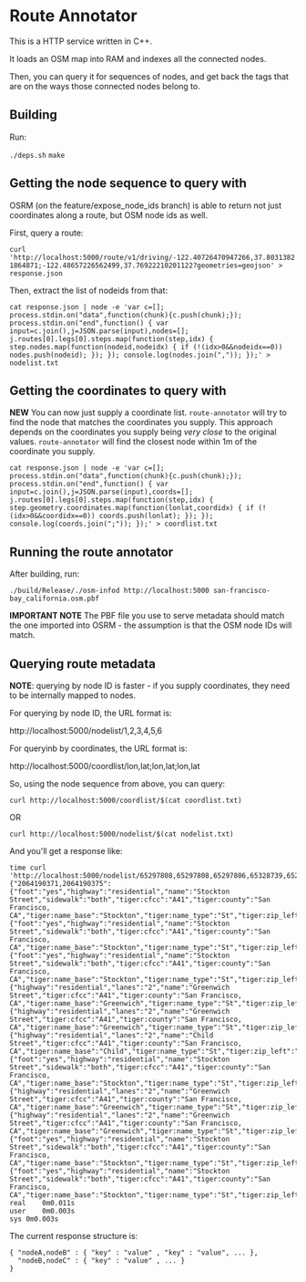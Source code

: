 # Route Annotator

This is a HTTP service written in C++.

It loads an OSM map into RAM and indexes all the connected nodes.

Then, you can query it for sequences of nodes, and get back the tags that are on the ways those connected nodes belong to.

## Building

Run:

  `./deps.sh`
  `make`

## Getting the node sequence to query with

OSRM (on the feature/expose_node_ids branch) is able to return not just coordinates along a route, but OSM node ids as well.

First, query a route:

`curl 'http://localhost:5000/route/v1/driving/-122.40726470947266,37.80313821864871;-122.48657226562499,37.76922210201122?geometries=geojson' > response.json`

Then, extract the list of nodeids from that:

`cat response.json | node -e 'var c=[]; process.stdin.on("data",function(chunk){c.push(chunk);}); process.stdin.on("end",function() { var input=c.join(),j=JSON.parse(input),nodes=[]; j.routes[0].legs[0].steps.map(function(step,idx) { step.nodes.map(function(nodeid,nodeidx) { if (!(idx>0&&nodeidx==0)) nodes.push(nodeid); }); }); console.log(nodes.join(",")); });' > nodelist.txt`


## Getting the coordinates to query with

**NEW** You can now just supply a coordinate list.  `route-annotator` will try to find the node that matches the coordinates you supply.  This approach depends on the coordinates you supply being *very close* to the original values.  `route-annotator` will find the closest node within 1m of the coordinate you supply.

`cat response.json | node -e 'var c=[]; process.stdin.on("data",function(chunk){c.push(chunk);}); process.stdin.on("end",function() { var input=c.join(),j=JSON.parse(input),coords=[]; j.routes[0].legs[0].steps.map(function(step,idx) { step.geometry.coordinates.map(function(lonlat,coordidx) { if (!(idx>0&&coordidx==0)) coords.push(lonlat); }); }); console.log(coords.join(";")); });' > coordlist.txt`

## Running the route annotator

After building, run:

`./build/Release/./osm-infod http://localhost:5000 san-francisco-bay_california.osm.pbf`

**IMPORTANT NOTE**  The PBF file you use to serve metadata should match the one imported into OSRM - the assumption is that the OSM node IDs will match.


## Querying route metadata

**NOTE**: querying by node ID is faster - if you supply coordinates, they need to be internally mapped to nodes.

For querying by node ID, the URL format is:

  http://localhost:5000/nodelist/1,2,3,4,5,6

For queryinb by coordinates, the URL format is:

  http://localhost:5000/coordlist/lon,lat;lon,lat;lon,lat

So, using the node sequence from above, you can query:

  `curl http://localhost:5000/coordlist/$(cat coordlist.txt)`

OR

  `curl http://localhost:5000/nodelist/$(cat nodelist.txt)`

And you'll get a response like:

```
time curl 'http://localhost:5000/nodelist/65297808,65297808,65297806,65328739,65293860,65336067,65336069,65371307,65322658,2064190371,2064190375,2064190386,65312651'
{"2064190371,2064190375":{"foot":"yes","highway":"residential","name":"Stockton Street","sidewalk":"both","tiger:cfcc":"A41","tiger:county":"San Francisco, CA","tiger:name_base":"Stockton","tiger:name_type":"St","tiger:zip_left":"94133","tiger:zip_right":"94133"},"2064190375,2064190386":{"foot":"yes","highway":"residential","name":"Stockton Street","sidewalk":"both","tiger:cfcc":"A41","tiger:county":"San Francisco, CA","tiger:name_base":"Stockton","tiger:name_type":"St","tiger:zip_left":"94133","tiger:zip_right":"94133"},"2064190386,65312651":{"foot":"yes","highway":"residential","name":"Stockton Street","sidewalk":"both","tiger:cfcc":"A41","tiger:county":"San Francisco, CA","tiger:name_base":"Stockton","tiger:name_type":"St","tiger:zip_left":"94133","tiger:zip_right":"94133"},"65293860,65336067":{"highway":"residential","lanes":"2","name":"Greenwich Street","tiger:cfcc":"A41","tiger:county":"San Francisco, CA","tiger:name_base":"Greenwich","tiger:name_type":"St","tiger:zip_left":"94123","tiger:zip_right":"94123"},"65297806,65328739":{"highway":"residential","lanes":"2","name":"Greenwich Street","tiger:cfcc":"A41","tiger:county":"San Francisco, CA","tiger:name_base":"Greenwich","tiger:name_type":"St","tiger:zip_left":"94123","tiger:zip_right":"94123"},"65297808,65297806":{"highway":"residential","lanes":"2","name":"Child Street","tiger:cfcc":"A41","tiger:county":"San Francisco, CA","tiger:name_base":"Child","tiger:name_type":"St","tiger:zip_left":"94133","tiger:zip_left_1":"94133","tiger:zip_right":"94133"},"65322658,2064190371":{"foot":"yes","highway":"residential","name":"Stockton Street","sidewalk":"both","tiger:cfcc":"A41","tiger:county":"San Francisco, CA","tiger:name_base":"Stockton","tiger:name_type":"St","tiger:zip_left":"94133","tiger:zip_right":"94133"},"65328739,65293860":{"highway":"residential","lanes":"2","name":"Greenwich Street","tiger:cfcc":"A41","tiger:county":"San Francisco, CA","tiger:name_base":"Greenwich","tiger:name_type":"St","tiger:zip_left":"94123","tiger:zip_right":"94123"},"65336067,65336069":{"highway":"residential","lanes":"2","name":"Greenwich Street","tiger:cfcc":"A41","tiger:county":"San Francisco, CA","tiger:name_base":"Greenwich","tiger:name_type":"St","tiger:zip_left":"94123","tiger:zip_right":"94123"},"65336069,65371307":{"foot":"yes","highway":"residential","name":"Stockton Street","sidewalk":"both","tiger:cfcc":"A41","tiger:county":"San Francisco, CA","tiger:name_base":"Stockton","tiger:name_type":"St","tiger:zip_left":"94133","tiger:zip_right":"94133"},"65371307,65322658":{"foot":"yes","highway":"residential","name":"Stockton Street","sidewalk":"both","tiger:cfcc":"A41","tiger:county":"San Francisco, CA","tiger:name_base":"Stockton","tiger:name_type":"St","tiger:zip_left":"94133","tiger:zip_right":"94133"}}
real	0m0.011s
user	0m0.003s
sys	0m0.003s
```

The current response structure is:

```
{ "nodeA,nodeB" : { "key" : "value" , "key" : "value", ... },
  "nodeB,nodeC" : { "key" : "value" , ... }
}
```
